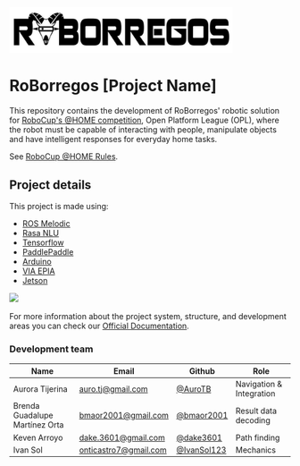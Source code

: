<img src="./images/roborregos_logo.png" width="400" />

# RoBorregos [Project Name]
This repository contains the development of RoBorregos' robotic solution for [RoboCup's @HOME competition](https://athome.robocup.org/), Open Platform League (OPL), where the robot must be capable of interacting with people, manipulate objects and have intelligent responses for everyday home tasks.

See [RoboCup @HOME Rules](https://robocupathome.github.io/RuleBook/rulebook/master.pdf).

## Project details

This project is made using:
- [ROS Melodic](https://www.ros.org/)
- [Rasa NLU](https://rasa.com/)
- [Tensorflow](https://www.tensorflow.org/learn)
- [PaddlePaddle](https://github.com/paddlepaddle/paddle)
- [Arduino](https://www.arduino.cc/)
- [VIA EPIA](https://www.viatech.com/en/support/eol/epia-eol/)
- [Jetson](https://developer.nvidia.com/EMBEDDED/jetson-nano-developer-kit)

<img src="SystemDesignv3_gray.png" width="1500" ><img> 

For more information about the project system, structure, and development areas you can check our [Official Documentation](https://github.com/RoBorregos/Robocup-Home/wiki).

### Development team

| Name                    | Email                                                               | Github                                                       | Role      |
| ----------------------- | ------------------------------------------------------------------- | ------------------------------------------------------------ | --------- |
| Aurora Tijerina | [auro.tj@gmail.com](mailto:auro.tj@gmail.com) | [@AuroTB](https://github.com/aurotb) | Navigation & Integration |
| Brenda Guadalupe Martínez Orta | [bmaor2001@gmail.com](mailto:bmaor2001@gmail.com) | [@bmaor2001](https://github.com/bmaor2001) | Result data decoding |
| Keven Arroyo | [dake.3601@gmail.com](mailto:dake.3601@gmail.com) | [@dake3601](https://github.com/dake3601) | Path finding |
| Ivan Sol | [onticastro7@gmail.com](mailto:onticastro7@gmail.com) | [@IvanSol123](https://github.com/IvanSol123) | Mechanics |

